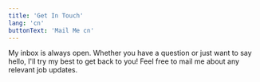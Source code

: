 ```yaml
---
title: 'Get In Touch'
lang: 'cn'
buttonText: 'Mail Me cn'
---
```

My inbox is always open. Whether you have a question or just want to say hello, I'll try my best to get back to you! Feel free to mail me about any relevant job updates.
